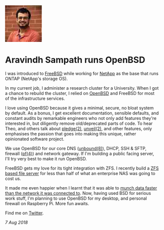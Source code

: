 <p><a href="/" alt="avatar" title="home page"><img src="reacharavindh.jpeg" class="w3"></a></p>

# Aravindh Sampath runs OpenBSD

I was introduced to [FreeBSD] while working for [NetApp] as the
base that runs ONTAP (NetApp's storage OS).

In my current job, I administer a research cluster for a University.
When I got a chance to rebuild the cluster, I relied on [OpenBSD]
and FreeBSD for most of the infrastructure services.

I love using OpenBSD because it gives a minimal, secure, no bloat
system by default. As a bonus, I get excellent documentation,
sensible defaults, and constant audits by remarkable engineers who
not only add features they're interested in, but diligently remove
old/deprecated parts of code.  To hear Theo, and others talk about
[pledge(2)], [unveil(2)], and other features, only emphasises the
passion that goes into making this unique, rather opinionated
software project.

We use OpenBSD for our core DNS ([unbound(8)]), DHCP, SSH & SFTP,
firewall ([pf(4)]) and network gateway. If I'm building a public
facing server, I'll try very best to make it run OpenBSD.

FreeBSD gets my love for its tight integration with ZFS. I recently
build a [ZFS based file server](https://aravindh.net/post/zfs_fileserver/)
for less than half of what an enterprise NAS was going to cost us.

It made me even happier when I learnt that it was able to [munch
data faster than the network it was connected
to](https://aravindh.net/post/zfs_performance/). Now, having used
BSD for serious work stuff, I'm planning to use OpenBSD for my
desktop, and personal firewall on Raspberry Pi. More fun awaits.

Find me on [Twitter](https://twitter.com/reacharavindh).

_7 Aug 2018_

[FreeBSD]: https://www.freebsd.org
[NetApp]: https://www.netapp.com
[OpenBSD]: https://www.openbsd.org
[pf(4)]: https://man.openbsd.org/pf.4
[pledge(2)]: https://man.openbsd.org/pledge.2
[unbound(8)]: https://man.openbsd.org/unbound.8
[unveil(2)]: https://man.openbsd.org/unveil.2
